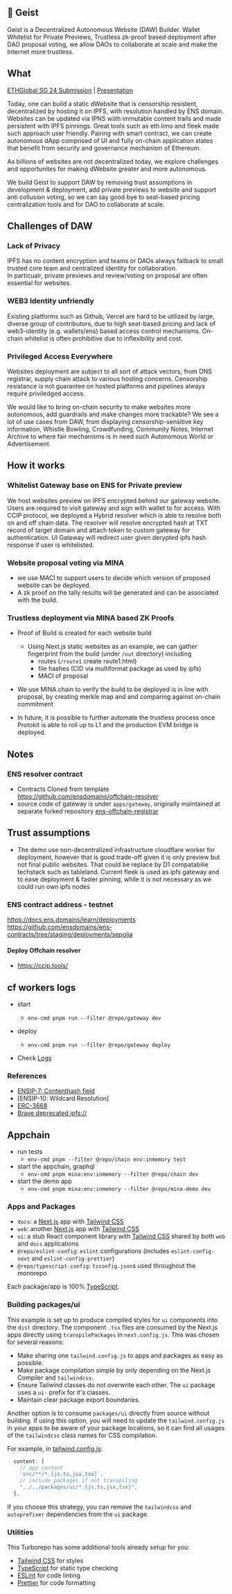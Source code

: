 
## 🤖 Geist

Geist is a Decentralized Autonomous Website (DAW) Builder.
Wallet Whitelist for Private Previews, Trustless zk-proof based deployment after DAO proposal voting, we allow DAOs to collaborate at scale and make the Internet more trustless.


## What
[ETHGlobal SG 24 Submission](https://ethglobal.com/showcase/geist-x3fur) | [Presentation](https://www.canva.com/design/DAGRQswuImw/flSJSrH9k9sLXKJd2LzeVg/edit?utm_content=DAGRQswuImw&utm_campaign=designshare&utm_medium=link2&utm_source=sharebutton)


Today, one can build a static dWebsite that is censorship resistent, decentralized by hosting it on IPFS, with resolution handled by ENS domain. Websites can be updated via IPNS wiith immutable content trails and made persistent with IPFS pinnings. Great tools such as eth.limo and fleek made such approach user friendly. Pairing with smart contract, we can create autonomous dApp comprised of UI and fully on-chain application states that benefit from security and governance mechanism of Ethereum.

As billions of websites are not decentralized today, we explore challenges and opportunites for making dWebsite greater and more autonomous.

We build Geist to support DAW by removing trust assumptions in development & deployment, add private previews to website and support anti collusion voting, so we can say good bye to seat-based pricing centralization tools and for DAO to collaborate at scale. 

## Challenges of DAW

### Lack of Privacy

IPFS has no content encryption and teams or DAOs always fallback to small trusted core team and centralized identity for collaboration.  
In particualr, private previews and review/voting on proposal are often essential for websites.

### WEB3 Identity unfriendly

Existing platforms such as Github, Vercel are hard to be utilized by large, diverse group of contributors, due to high seat-based pricing and lack of web3-identity (e.g. wallets/ens) based access control mechanisms. On-chain whitelist is often prohibitive due to inflexibility and cost.

### Privileged Access Everywhere
Websites deployment are subject to all sort of attack vectors, from DNS registrar, supply chain attack to various hosting concerns. Censorship resistance is not guarantee on hosted platforms and pipelines always require priviledged access.

We would like to bring on-chain security to make websites more autonomous, add guardrails and make changes more trackable?
We see a lot of use cases from DAW, from displaying censorship-sensitive key information, Whistle Bowling, Crowdfunding, Community Notes, Internet Archive to where fair mechanisms is in need such  Autonomous World or Advertisement.


## How it works

### Whitelist Gateway base on ENS for Private preview

We host websites preview on IPFS encrypted behind our gateway website. 
Users are required to visit gateway and sign with wallet to for access. With CCIP protocol, we deployed a Hybrid resolver which is able to resolve both on and off chain data. The resolver will resolve encrypted hash at TXT record of target domain and attach token to custom gateway for authentication. UI Gateway will redirect user given derypted ipfs hash response if user is whitelisted.


### Website proposal voting via MINA
- we use MACI to support users to decide which version of proposed website can be deployed.
- A zk proof on the tally results will be generated and can be associated with the build.


### Trustless deployment via MINA based ZK Proofs

- Proof of Build is created for each website build
  - Using Next.js static websites as an example, we can gather fingerprint from the build (under `/out` directory) including
    - routes (`/route1` create route1.html)
    - file hashes (CID via multiformat package as used by ipfs)
    - MACI of proposal

- We use MINA chain to verify the build to be deployed is in line with proposal, by creating merkle map and and comparing against on-chain commitment

- In future, it is possible to further automate the trustless process once Protokit is able to roll up to L1 and the production EVM bridge is deployed.


## Notes

### ENS resolver contract
 - Contracts Cloned from template https://github.com/ensdomains/offchain-resolver
 - source code of gateway is under `apps/gateway`, originally maintained at separate forked repository [ens-offchain-registrar](
https://github.com/debuggingfuture/ens-offchain-registrar)

## Trust  assumptions
-  The demo use non-decentralized infrastructure cloudflare worker for deployment, however that is good trade-off given it is only preview but not final public websites. That could be replace by D1 compatabilie techstack such as tableland. Current fleek is used as ipfs gateway and to ease deployment & faster pinning, while it is not necessary as we could run own ipfs nodes



### ENS contract address - testnet

https://docs.ens.domains/learn/deployments
https://github.com/ensdomains/ens-contracts/tree/staging/deployments/sepolia
#### Deploy Offchain resolver
- https://ccip.tools/

## cf workers logs
- start
  - `env-cmd pnpm run --filter @repo/gateway dev`
- deploy
  - `env-cmd pnpm run --filter @repo/gateway deploy`

- Check [Logs](https://dash.cloudflare.com/c91d52c288c452ab734ede1518b00e11/workers/services/view/ens-gateway/production/logs/live)


### References
- [ENSIP-7: Contenthash field](https://docs.ens.domains/ensip/7)
- [ENSIP-10: Wildcard Resolution]
- [ERC-3668](https://eips.ethereum.org/EIPS/eip-3668#use-of-get-and-post-requests-for-the-gateway-interface)
- [Brave deprecated ipfs://](https://github.com/brave/brave-browser/issues/37735)

## Appchain
- run tests
  - `env-cmd pnpm --filter @repo/chain env:inmemory test`
- start the appchain, graphql
  - `env-cmd pnpm mina:env:inmemory --filter @repo/chain dev`
- start the demo app
  - `env-cmd pnpm mina:env:inmemory --filter @repo/mina-demo dev`


### Apps and Packages

- `docs`: a [Next.js](https://nextjs.org/) app with [Tailwind CSS](https://tailwindcss.com/)
- `web`: another [Next.js](https://nextjs.org/) app with [Tailwind CSS](https://tailwindcss.com/)
- `ui`: a stub React component library with [Tailwind CSS](https://tailwindcss.com/) shared by both `web` and `docs` applications
- `@repo/eslint-config`: `eslint` configurations (includes `eslint-config-next` and `eslint-config-prettier`)
- `@repo/typescript-config`: `tsconfig.json`s used throughout the monorepo

Each package/app is 100% [TypeScript](https://www.typescriptlang.org/).

### Building packages/ui

This example is set up to produce compiled styles for `ui` components into the `dist` directory. The component `.tsx` files are consumed by the Next.js apps directly using `transpilePackages` in `next.config.js`. This was chosen for several reasons:

- Make sharing one `tailwind.config.js` to apps and packages as easy as possible.
- Make package compilation simple by only depending on the Next.js Compiler and `tailwindcss`.
- Ensure Tailwind classes do not overwrite each other. The `ui` package uses a `ui-` prefix for it's classes.
- Maintain clear package export boundaries.

Another option is to consume `packages/ui` directly from source without building. If using this option, you will need to update the `tailwind.config.js` in your apps to be aware of your package locations, so it can find all usages of the `tailwindcss` class names for CSS compilation.

For example, in [tailwind.config.js](packages/tailwind-config/tailwind.config.js):

```js
  content: [
    // app content
    `src/**/*.{js,ts,jsx,tsx}`,
    // include packages if not transpiling
    "../../packages/ui/*.{js,ts,jsx,tsx}",
  ],
```

If you choose this strategy, you can remove the `tailwindcss` and `autoprefixer` dependencies from the `ui` package.

### Utilities

This Turborepo has some additional tools already setup for you:

- [Tailwind CSS](https://tailwindcss.com/) for styles
- [TypeScript](https://www.typescriptlang.org/) for static type checking
- [ESLint](https://eslint.org/) for code linting
- [Prettier](https://prettier.io) for code formatting
